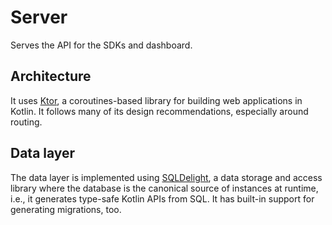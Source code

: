 # Server

Serves the API for the SDKs and dashboard.

## Architecture

It uses [Ktor](https://ktor.io/), a coroutines-based library for building web applications in Kotlin. It follows many of its design recommendations, especially around routing.

## Data layer

The data layer is implemented using [SQLDelight](https://cashapp.github.io/sqldelight/), a data storage and access library where the database is the canonical source of instances at runtime, i.e., it generates type-safe Kotlin APIs from SQL. It has built-in support for generating migrations, too.
